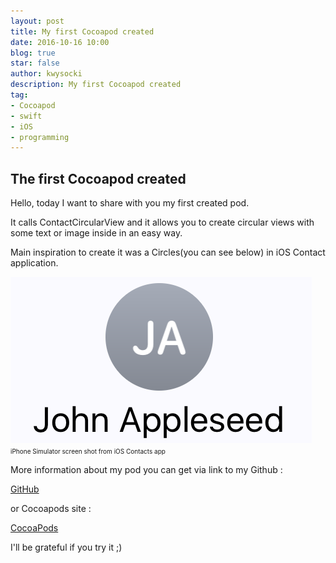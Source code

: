 ```yaml
---
layout: post
title: My first Cocoapod created
date: 2016-10-16 10:00
blog: true
star: false
author: kwysocki
description: My first Cocoapod created
tag:
- Cocoapod
- swift
- iOS
- programming
---
```


The first Cocoapod created
--------------------------


Hello, today I want to share with you my first created pod.

It calls ContactCircularView and it allows you to create circular views with some text or image inside in an easy way.

Main inspiration to create it was a Circles(you can see below) in iOS Contact application. 
 
 
![](/assets/posts/contact.png)
<font size="1">iPhone Simulator screen shot from iOS Contacts app</font>

More information about my pod you can get via link to my Github :

[GitHub](https://github.com/k8mil/ContactCircularView)

or Cocoapods site :

[CocoaPods](https://cocoapods.org/pods/ContactCircularView)

I'll be grateful if you try it ;)

